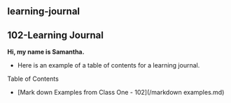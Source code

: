 ## learning-journal

## 102-Learning Journal

**Hi, my name is Samantha.**


- Here is an example of a table of contents for a learning journal.

Table of Contents


- [Mark down Examples from Class One - 102](/markdown examples.md)
